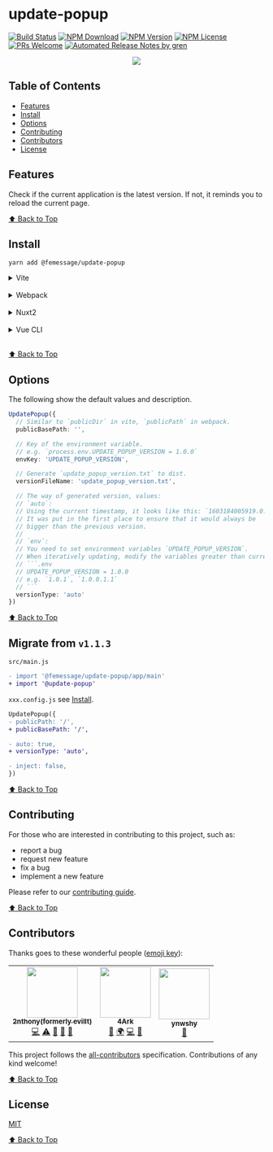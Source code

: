 # update-popup

[![Build Status](https://badgen.net/travis/FEMessage/update-popup/master)](https://travis-ci.com/FEMessage/update-popup)
[![NPM Download](https://badgen.net/npm/dm/@femessage/update-popup)](https://www.npmjs.com/package/@femessage/update-popup)
[![NPM Version](https://badge.fury.io/js/%40femessage%2Fupdate-popup.svg)](https://www.npmjs.com/package/@femessage/update-popup)
[![NPM License](https://badgen.net/npm/license/@femessage/update-popup)](https://github.com/FEMessage/update-popup/blob/master/LICENSE)
[![PRs Welcome](https://img.shields.io/badge/PRs-welcome-brightgreen.svg)](https://github.com/FEMessage/update-popup/pulls)
[![Automated Release Notes by gren](https://img.shields.io/badge/%F0%9F%A4%96-release%20notes-00B2EE.svg)](https://github-tools.github.io/github-release-notes/)

<p align="center">
  <img src="https://user-images.githubusercontent.com/19513289/140611646-63c88598-5186-433e-bab0-70011ac08504.gif" />
</p>

## Table of Contents

- [Features](#features)
- [Install](#install)
- [Options](#options)
- [Contributing](#contributing)
- [Contributors](#contributors)
- [License](#license)

## Features

Check if the current application is the latest version. If not, it reminds you to reload the current page.

[⬆ Back to Top](#table-of-contents)

## Install

```console
yarn add @femessage/update-popup
```

<details>
<summary>Vite</summary>

```ts
// src/main.js
import '@update-popup'

// vite.config.ts
import UpdatePopup from '@femessage/update-popup/vite'

export default defineConfig({
  plugins: [
    UpdatePopup({
      /* options */
    })
  ]
})
```

</details><br/>

<details>
<summary>Webpack</summary>

```ts
// src/main.js
import '@update-popup'

// webpack.config.ts
module.exports = {
  plugins: [
    require('@femessage/update-popup/webpack')({
      /* options */
    })
  ]
}
```

</details><br/>

<details>
<summary>Nuxt2</summary>

```ts
// plugins/update-popup.js
import '@update-popup'

// nuxt.config.ts
export default {
  plugins: [
    {
      src: '~/plugins/update-popup',
      mode: 'client'
    }
  ],
  buildModules: [
    [
      '@femessage/update-popup/nuxt',
      {
        /* options */
      }
    ]
  ]
}
```

</details><br/>

<details>
<summary>Vue CLI</summary>

```ts
// src/main.js
import '@update-popup'

// vue.config.ts
module.exports = {
  configureWebpack: {
    plugins: [
      require('@femessage/update-popup/webpack')({
        /* options */
      })
    ]
  }
}
```

</details><br/>

[⬆ Back to Top](#table-of-contents)

## Options

The following show the default values and description.

````ts
UpdatePopup({
  // Similar to `publicDir` in vite, `publicPath` in webpack.
  publicBasePath: '',

  // Key of the environment variable.
  // e.g. `process.env.UPDATE_POPUP_VERSION = 1.0.0`
  envKey: 'UPDATE_POPUP_VERSION',

  // Generate `update_popup_version.txt` to dist.
  versionFileName: 'update_popup_version.txt',

  // The way of generated version, values:
  // `auto`:
  // Using the current timestamp, it looks like this: `1603184005919.0.0`.
  // It was put in the first place to ensure that it would always be
  // bigger than the previous version.
  //
  // `env`:
  // You need to set environment variables `UPDATE_POPUP_VERSION`.
  // When iteratively updating, modify the variables greater than current value.
  // ```.env
  // UPDATE_POPUP_VERSION = 1.0.0
  // e.g. `1.0.1`, `1.0.0.1.1`
  // ```
  versionType: 'auto'
})
````

[⬆ Back to Top](#table-of-contents)

## Migrate from `v1.1.3`

`src/main.js`

```diff
- import '@femessage/update-popup/app/main'
+ import '@update-popup'
```

`xxx.config.js` see [Install](#install).

```diff
UpdatePopup({
- publicPath: '/',
+ publicBasePath: '/',

- auto: true,
+ versionType: 'auto',

- inject: false,
})
```

[⬆ Back to Top](#table-of-contents)

## Contributing

For those who are interested in contributing to this project, such as:

- report a bug
- request new feature
- fix a bug
- implement a new feature

Please refer to our [contributing guide](https://github.com/FEMessage/.github/blob/master/CONTRIBUTING.md).

[⬆ Back to Top](#table-of-contents)

## Contributors

Thanks goes to these wonderful people ([emoji key](https://allcontributors.org/docs/en/emoji-key)):

<!-- ALL-CONTRIBUTORS-LIST:START - Do not remove or modify this section -->
<!-- prettier-ignore-start -->
<!-- markdownlint-disable -->
<table>
  <tr>
    <td align="center"><a href="https://github.com/2nthony/"><img src="https://avatars3.githubusercontent.com/u/19513289?v=4?s=100" width="100px;" alt=""/><br /><sub><b>2nthony(formerly evillt)</b></sub></a><br /><a href="https://github.com/FEMessage/update-popup/commits?author=2nthony" title="Code">💻</a> <a href="https://github.com/FEMessage/update-popup/commits?author=evillt" title="Tests">⚠️</a> <a href="#ideas-evillt" title="Ideas, Planning, & Feedback">🤔</a> <a href="https://github.com/FEMessage/update-popup/commits?author=evillt" title="Documentation">📖</a> <a href="#maintenance-evillt" title="Maintenance">🚧</a></td>
    <td align="center"><a href="https://4ark.me"><img src="https://avatars0.githubusercontent.com/u/27952659?v=4?s=100" width="100px;" alt=""/><br /><sub><b>4Ark</b></sub></a><br /><a href="https://github.com/FEMessage/update-popup/commits?author=gd4Ark" title="Documentation">📖</a> <a href="#translation-gd4Ark" title="Translation">🌍</a> <a href="https://github.com/FEMessage/update-popup/commits?author=gd4Ark" title="Code">💻</a> <a href="https://github.com/FEMessage/update-popup/issues?q=author%3Agd4Ark" title="Bug reports">🐛</a></td>
    <td align="center"><a href="http://aa"><img src="https://avatars.githubusercontent.com/u/10540920?v=4?s=100" width="100px;" alt=""/><br /><sub><b>ynwshy</b></sub></a><br /><a href="https://github.com/FEMessage/update-popup/issues?q=author%3Aynwshy" title="Bug reports">🐛</a></td>
  </tr>
</table>

<!-- markdownlint-restore -->
<!-- prettier-ignore-end -->

<!-- ALL-CONTRIBUTORS-LIST:END -->

This project follows the [all-contributors](https://github.com/all-contributors/all-contributors) specification. Contributions of any kind welcome!

[⬆ Back to Top](#table-of-contents)

## License

[MIT](./LICENSE)

[⬆ Back to Top](#table-of-contents)
